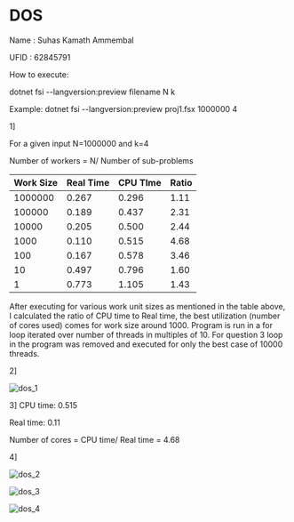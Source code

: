 # DOS
 
Name : Suhas Kamath Ammembal

UFID : 62845791

How to execute:

dotnet fsi --langversion:preview filename N k

Example: dotnet fsi --langversion:preview proj1.fsx 1000000 4

1]

For a given input N=1000000 and k=4

Number of workers = N/ Number of sub-problems

| Work Size | Real Time | CPU TIme | Ratio |
| --- | --- | --- | --- |
| 1000000 | 0.267 | 0.296 | 1.11 |
| 100000 | 0.189 | 0.437 | 2.31 |
| 10000 | 0.205 | 0.500 | 2.44 |
| 1000 | 0.110 | 0.515 | 4.68 |
| 100 | 0.167 | 0.578 | 3.46 |
| 10 | 0.497 | 0.796 | 1.60 |
| 1 | 0.773 | 1.105 | 1.43 |

After executing for various work unit sizes as mentioned in the table above, I calculated the ratio of CPU time to Real time, the best utilization (number of cores used) comes for work size around 1000. Program is run in a for loop iterated over number of threads in multiples of 10. For question 3 loop in the program was removed and executed for only the best case of 10000 threads.

2]

![dos_1](https://user-images.githubusercontent.com/43454518/93786988-eece0c00-fbfd-11ea-975b-a0f84746d114.png)


3]
CPU time: 0.515

Real time: 0.11

Number of cores = CPU time/ Real time = 4.68

4]

![dos_2](https://user-images.githubusercontent.com/43454518/93789508-eecf0b80-fbff-11ea-89f1-0a31080a5ec4.png)

![dos_3](https://user-images.githubusercontent.com/43454518/93789726-348bd400-fc00-11ea-9a5b-91772cfc949a.png)

![dos_4](https://user-images.githubusercontent.com/43454518/93789759-41a8c300-fc00-11ea-8b6b-56dd1d1d72f3.png)

 
